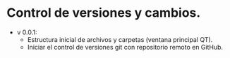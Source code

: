 Control de versiones y cambios.
==============================

- v 0.0.1:
  - Estructura inicial de archivos y carpetas (ventana principal QT).
  - Iniciar el control de versiones git con repositorio remoto en GitHub.
